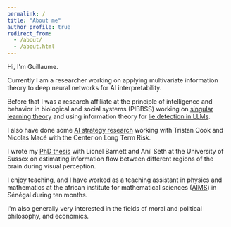 ```yaml
---
permalink: /
title: "About me"
author_profile: true
redirect_from: 
  - /about/
  - /about.html
---
```


Hi, I'm Guillaume.

Currently I am a researcher working on applying multivariate information theory to deep neural networks for AI interpretability.

Before that I was a research affiliate at the principle of intelligence and behavior in biological and social systems (PIBBSS) working on [singular learning theory](https://www.lesswrong.com/posts/JDrxA3vwZAKZfmShz/degeneracies-are-sticky-for-sgd) and using information theory for [lie detection in LLMs](https://scholar.google.com/citations?view_op=view_citation&hl=en&user=0QCJiNgAAAAJ&citation_for_view=0QCJiNgAAAAJ:7PzlFSSx8tAC).

I also have done some [AI strategy research](https://forum.effectivealtruism.org/posts/Ne8ZS6iJJp7EpzztP/the-optimal-timing-of-spending-on-agi-safety-work-why-we) working with Tristan Cook and Nicolas Macé with the Center on Long Term Risk.

I wrote my [PhD thesis](https://sussex.figshare.com/articles/thesis/Investigating_information_transfer_in_ECoG_time_series_during_visual_perception_Parametric_multivariate_Granger_causality_estimation_methods_and_applications_to_a_hierarchy_of_visually_responsive_ECoG_channels_in_humans_viewing_pictures/24347092?file=42759271) with Lionel Barnett and Anil Seth at the University of Sussex on estimating information flow between different regions of the brain during visual perception.

I enjoy teaching, and I have worked as a teaching assistant in physics and mathematics at the african institute for mathematical sciences ([AIMS](https://aims-senegal.org/)) in Sénégal during ten months.

I'm also generally very interested in the fields of moral and political philosophy, and economics.